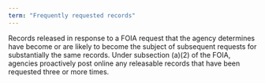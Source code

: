 ```yaml
---
term: "Frequently requested records"
---
```


Records released in response to a FOIA request that the agency determines have become or are likely to become the subject of subsequent requests for substantially the same records.  Under subsection (a)(2) of the FOIA, agencies proactively post online any releasable records that have been requested three or more times.

